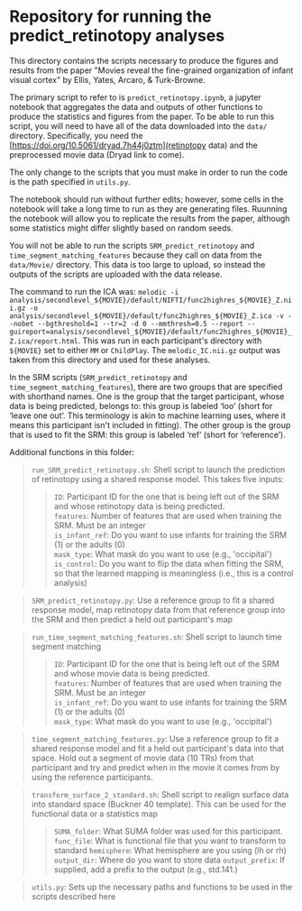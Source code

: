 # Repository for running the predict_retinotopy analyses

This directory contains the scripts necessary to produce the figures and results from the paper "Movies reveal the fine-grained organization of infant visual cortex" by Ellis, Yates, Arcaro, & Turk-Browne.  

The primary script to refer to is `predict_retinotopy.ipynb`, a jupyter notebook that aggregates the data and outputs of other functions to produce the statistics and figures from the paper. To be able to run this script, you will need to have all of the data downloaded into the `data/` directory. Specifically, you need the [https://doi.org/10.5061/dryad.7h44j0ztm](retinotopy data) and the preprocessed movie data (Dryad link to come). 

The only change to the scripts that you must make in order to run the code is the path specified in `utils.py`.

The notebook should run without further edits; however, some cells in the notebook will take a long time to run as they are generating files. Ruunning the notebook will allow you to replicate the results from the paper, although some statistics might differ slightly based on random seeds.  

You will not be able to run the scripts `SRM_predict_retinotopy` and `time_segment_matching_features` because they call on data from the `data/Movie/` directory. This data is too large to upload, so instead the outputs of the scripts are uploaded with the data release.

The command to run the ICA was: `melodic -i analysis/secondlevel_${MOVIE}/default/NIFTI/func2highres_${MOVIE}_Z.nii.gz -o analysis/secondlevel_${MOVIE}/default/func2highres_${MOVIE}_Z.ica -v --nobet --bgthreshold=1 --tr=2 -d 0 --mmthresh=0.5 --report --guireport=analysis/secondlevel_${MOVIE}/default/func2highres_${MOVIE}_Z.ica/report.html`. This was run in each participant's directory with `${MOVIE}` set to either `MM` or `ChildPlay`. The `melodic_IC.nii.gz` output was taken from this directory and used for these analyses.

In the SRM scripts (`SRM_predict_retinotopy` and `time_segment_matching_features`), there are two groups that are specified with shorthand names. One is the group that the target participant, whose data is being predicted, belongs to: this group is labeled ‘loo’ (short for ‘leave one out’. This terminology is akin to machine learning uses, where it means this participant isn't included in fitting). The other group is the group that is used to fit the SRM: this group is labeled ‘ref’ (short for ‘reference’). 

Additional functions in this folder:  

>`run_SRM_predict_retinotopy.sh`: Shell script to launch the prediction of retinotopy using a shared response model. This takes five inputs:  
>> `ID`:  Participant ID for the one that is being left out of the SRM and whose retinotopy data is being predicted.   
>> `features`: Number of features that are used when training the SRM. Must be an integer  
>> `is_infant_ref`:  Do you want to use infants for training the SRM (1) or the adults (0)  
>> `mask_type`:  What mask do you want to use (e.g., 'occipital')  
>> `is_control`:  Do you want to flip the data when fitting the SRM, so that the learned mapping is meaningless (i.e., this is a control analysis)   
    
>`SRM_predict_retinotopy.py`: Use a reference group to fit a shared response model, map retinotopy data from that reference group into the SRM and then predict a held out participant's map  

>`run_time_segment_matching_features.sh`: Shell script to launch time segment matching  
>> `ID`:  Participant ID for the one that is being left out of the SRM and whose movie data is being predicted.   
>> `features`: Number of features that are used when training the SRM. Must be an integer  
>> `is_infant_ref`:  Do you want to use infants for training the SRM (1) or the adults (0)  
>> `mask_type`:  What mask do you want to use (e.g., 'occipital')  

>`time_segment_matching_features.py`: Use a reference group to fit a shared response model and fit a held out participant's data into that space. Hold out a segment of movie data (10 TRs) from that participant and try and predict when in the movie it comes from by using the reference participants.   

>`transform_surface_2_standard.sh`: Shell script to realign surface data into standard space (Buckner 40 template). This can be used for the functional data or a statistics map   
>> `SUMA_folder`: What SUMA folder was used for this participant. 
>> `func_file`: What is functional file that you want to transform to standard
>> `hemisphere`: What hemisphere are you using (lh or rh)
>> `output_dir`: Where do you want to store data
>> `output_prefix`: If supplied, add a prefix to the output (e.g., std.141.)

>`utils.py`: Sets up the necessary paths and functions to be used in the scripts described here   
